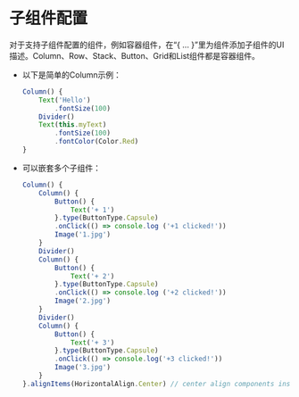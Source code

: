 # 子组件配置


对于支持子组件配置的组件，例如容器组件，在“{ ... }”里为组件添加子组件的UI描述。Column、Row、Stack、Button、Grid和List组件都是容器组件。


- 以下是简单的Column示例：
  ```ts
  Column() {
      Text('Hello')
          .fontSize(100)
      Divider()
      Text(this.myText)
          .fontSize(100)
          .fontColor(Color.Red)
  }
  ```


- 可以嵌套多个子组件：
  ```ts
  Column() {
      Column() {
          Button() {
              Text('+ 1')
          }.type(ButtonType.Capsule)
          .onClick(() => console.log ('+1 clicked!'))
          Image('1.jpg')
      }
      Divider()
      Column() {
          Button() {
              Text('+ 2')
          }.type(ButtonType.Capsule)
          .onClick(() => console.log ('+2 clicked!'))
          Image('2.jpg')
      }
      Divider()
      Column() {
          Button() {
              Text('+ 3')
          }.type(ButtonType.Capsule)
          .onClick(() => console.log('+3 clicked!'))
          Image('3.jpg')
      }
  }.alignItems(HorizontalAlign.Center) // center align components inside Column
  ```
